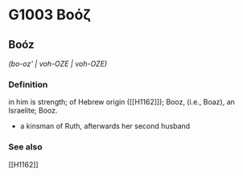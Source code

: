 # G1003 Βοόζ

## Boóz

_(bo-oz' | voh-OZE | voh-OZE)_

### Definition

in him is strength; of Hebrew origin ([[H1162]]); Booz, (i.e., Boaz), an Israelite; Booz.

- a kinsman of Ruth, afterwards her second husband

### See also

[[H1162]]

